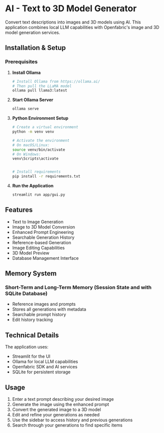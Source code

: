 # AI - Text to 3D Model Generator

Convert text descriptions into images and 3D models using AI. This application combines local LLM capabilities with Openfabric's image and 3D model generation services.

## Installation & Setup

### Prerequisites

1. **Install Ollama**

   ```bash
   # Install Ollama from https://ollama.ai/
   # Then pull the LLaMA model
   ollama pull llama3:latest
   ```

2. **Start Ollama Server**

   ```bash
   ollama serve
   ```

3. **Python Environment Setup**

   ```bash
   # Create a virtual environment
   python -m venv venv

   # Activate the environment
   # On macOS/Linux:
   source venv/bin/activate
   # On Windows:
   venv\Scripts\activate


   # Install requirements
   pip install -r requirements.txt
   ```

4. **Run the Application**

   ```bash
   streamlit run app/gui.py
   ```

## Features

- Text to Image Generation
- Image to 3D Model Conversion
- Enhanced Prompt Engineering
- Searchable Generation History
- Reference-based Generation
- Image Editing Capabilities
- 3D Model Preview
- Database Management Interface

## Memory System

### Short-Term and Long-Term Memory (Session State and with SQLite Database)

- Reference images and prompts
- Stores all generations with metadata
- Searchable prompt history
- Edit history tracking

## Technical Details

The application uses:

- Streamlit for the UI
- Ollama for local LLM capabilities
- Openfabric SDK and AI services
- SQLite for persistent storage

## Usage

1. Enter a text prompt describing your desired image
2. Generate the image using the enhanced prompt
3. Convert the generated image to a 3D model
4. Edit and refine your generations as needed
5. Use the sidebar to access history and previous generations
6. Search through your generations to find specific items
